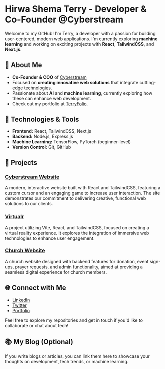 # Hirwa Shema Terry - Developer & Co-Founder @Cyberstream

Welcome to my GitHub! I'm Terry, a developer with a passion for building user-centered, modern web applications. I'm currently exploring **machine learning** and working on exciting projects with **React**, **TailwindCSS**, and **Next.js**.

## 🚀 About Me

- **Co-Founder & COO** of [Cyberstream](https://cyberstream.com)
- Focused on **creating innovative web solutions** that integrate cutting-edge technologies.
- Passionate about **AI** and **machine learning**, currently exploring how these can enhance web development.
- Check out my portfolio at [TerryFolio](https://terryfolio.vercel.app/).

## 🔧 Technologies & Tools

- **Frontend:** React, TailwindCSS, Next.js
- **Backend:** Node.js, Express.js
- **Machine Learning:** TensorFlow, PyTorch (beginner-level)
- **Version Control:** Git, GitHub

## 🧰 Projects

### [Cyberstream Website](https://cyberstream.com)
A modern, interactive website built with React and TailwindCSS, featuring a custom cursor and an engaging game to increase user interaction. The site demonstrates our commitment to delivering creative, functional web solutions to our clients.

### [Virtualr](https://github.com/hirwaterry/virtualr)
A project utilizing Vite, React, and TailwindCSS, focused on creating a virtual reality experience. It explores the integration of immersive web technologies to enhance user engagement.

### [Church Website](https://github.com/hirwaterry/church-website)
A church website designed with backend features for donation, event sign-ups, prayer requests, and admin functionality, aimed at providing a seamless digital experience for church members.

## 🌐 Connect with Me

- [LinkedIn](https://www.linkedin.com/in/hirwaterry/)
- [Twitter](https://twitter.com/hirwaterry)
- [Portfolio](https://terryfolio.vercel.app/)

Feel free to explore my repositories and get in touch if you'd like to collaborate or chat about tech!

## 📚 My Blog (Optional)

If you write blogs or articles, you can link them here to showcase your thoughts on development, tech trends, or machine learning.

